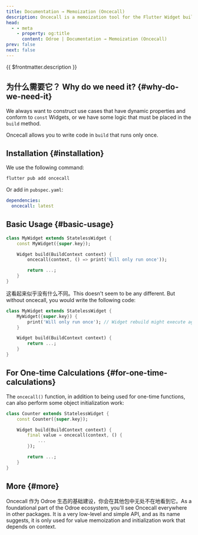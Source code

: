 ```yaml
---
title: Documentation → Memoization (Oncecall)
description: Oncecall is a memoization tool for the Flutter Widget build method. It allows your code to be called only once in the build method, even if the Widget is rebuilt.允许你的代码在 build 方法中仅调用一次，即使 Widget 重建也不会丢失。
head:
  - - meta
    - property: og:title
      content: Odroe | Documentation → Memoization (Oncecall)
prev: false
next: false
---
```


{{ $frontmatter.description }}

## 为什么需要它？ Why do we need it? {#why-do-we-need-it}

We always want to construct use cases that have dynamic properties and conform to `const` Widgets, or we have some logic that must be placed in the `build` method.

Oncecall allows you to write code in `build` that runs only once.

## Installation {#installation}

We use the following command:

```bash
flutter pub add oncecall
```

Or add in `pubspec.yaml`:

```yaml
dependencies:
  oncecall: latest
```

## Basic Usage {#basic-usage}

```dart
class MyWidget extends StatelessWidget {
    const MyWidget({super.key});

    Widget build(BuildContext context) {
        oncecall(context, () => print('Will only run once'));

        return ...;
    }
}
```

这看起来似乎没有什么不同。This doesn't seem to be any different. But without oncecall, you would write the following code:

```dart
class MyWidget extends StatelessWidget {
    MyWidget({super.key}) {
        print('Will only run once'); // Widget rebuild might execute again
    }

    Widget build(BuildContext context) {
        return ...;
    }
}
```

## For One-time Calculations {#for-one-time-calculations}

The `oncecall()` function, in addition to being used for one-time functions, can also perform some object initialization work:

```dart
class Counter extends StatelessWidget {
    const Counter({super.key});

    Widget build(BuildContext context) {
        final value = oncecall(context, () {
            ...
        });

        return ...;
    }
}
```

## More {#more}

Oncecall 作为 Odroe 生态的基础建设，你会在其他包中无处不在地看到它。As a foundational part of the Odroe ecosystem, you'll see Oncecall everywhere in other packages. It is a very low-level and simple API, and as its name suggests, it is only used for value memoization and initialization work that depends on context.
